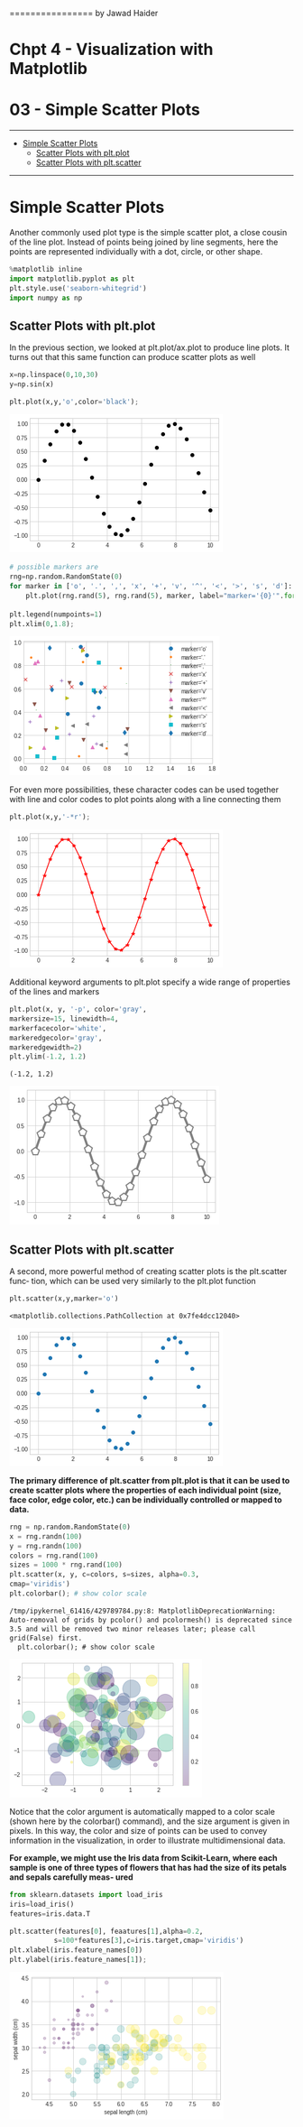 ================
by Jawad Haider

# **Chpt 4 - Visualization with Matplotlib**

# 03 -  Simple Scatter Plots
------------------------------------------------------------------------

- <a href="#simple-scatter-plots" id="toc-simple-scatter-plots">Simple
  Scatter Plots</a>
  - <a href="#scatter-plots-with-plt.plot"
    id="toc-scatter-plots-with-plt.plot">Scatter Plots with plt.plot</a>
  - <a href="#scatter-plots-with-plt.scatter"
    id="toc-scatter-plots-with-plt.scatter">Scatter Plots with
    plt.scatter</a>
------------------------------------------------------------------------

# Simple Scatter Plots

Another commonly used plot type is the simple scatter plot, a close
cousin of the line plot. Instead of points being joined by line
segments, here the points are represented individually with a dot,
circle, or other shape.

``` python
%matplotlib inline
import matplotlib.pyplot as plt
plt.style.use('seaborn-whitegrid')
import numpy as np
```

## Scatter Plots with plt.plot

In the previous section, we looked at plt.plot/ax.plot to produce line
plots. It turns out that this same function can produce scatter plots as
well

``` python
x=np.linspace(0,10,30)
y=np.sin(x)
```

``` python
plt.plot(x,y,'o',color='black');
```

![](03simple%20scatter%20plots_files/figure-gfm/cell-4-output-1.png)

``` python
# possible markers are
rng=np.random.RandomState(0)
for marker in ['o', '.', ',', 'x', '+', 'v', '^', '<', '>', 's', 'd']:
    plt.plot(rng.rand(5), rng.rand(5), marker, label="marker='{0}'".format(marker))

plt.legend(numpoints=1)
plt.xlim(0,1.8);
```

![](03simple%20scatter%20plots_files/figure-gfm/cell-5-output-1.png)

For even more possibilities, these character codes can be used together
with line and color codes to plot points along with a line connecting
them

``` python
plt.plot(x,y,'-*r');
```

![](03simple%20scatter%20plots_files/figure-gfm/cell-6-output-1.png)

Additional keyword arguments to plt.plot specify a wide range of
properties of the lines and markers

``` python
plt.plot(x, y, '-p', color='gray',
markersize=15, linewidth=4,
markerfacecolor='white',
markeredgecolor='gray',
markeredgewidth=2)
plt.ylim(-1.2, 1.2)
```

    (-1.2, 1.2)

![](03simple%20scatter%20plots_files/figure-gfm/cell-7-output-2.png)

## Scatter Plots with plt.scatter

A second, more powerful method of creating scatter plots is the
plt.scatter func‐ tion, which can be used very similarly to the plt.plot
function

``` python
plt.scatter(x,y,marker='o')
```

    <matplotlib.collections.PathCollection at 0x7fe4dcc12040>

![](03simple%20scatter%20plots_files/figure-gfm/cell-8-output-2.png)

**The primary difference of plt.scatter from plt.plot is that it can be
used to create scatter plots where the properties of each individual
point (size, face color, edge color, etc.) can be individually
controlled or mapped to data.**

``` python
rng = np.random.RandomState(0)
x = rng.randn(100)
y = rng.randn(100)
colors = rng.rand(100)
sizes = 1000 * rng.rand(100)
plt.scatter(x, y, c=colors, s=sizes, alpha=0.3,
cmap='viridis')
plt.colorbar(); # show color scale
```

    /tmp/ipykernel_61416/429789784.py:8: MatplotlibDeprecationWarning: Auto-removal of grids by pcolor() and pcolormesh() is deprecated since 3.5 and will be removed two minor releases later; please call grid(False) first.
      plt.colorbar(); # show color scale

![](03simple%20scatter%20plots_files/figure-gfm/cell-9-output-2.png)

Notice that the color argument is automatically mapped to a color scale
(shown here by the colorbar() command), and the size argument is given
in pixels. In this way, the color and size of points can be used to
convey information in the visualization, in order to illustrate
multidimensional data.

**For example, we might use the Iris data from Scikit-Learn, where each
sample is one of three types of flowers that has had the size of its
petals and sepals carefully meas‐ ured**

``` python
from sklearn.datasets import load_iris
iris=load_iris()
features=iris.data.T
```

``` python
plt.scatter(features[0], feaatures[1],alpha=0.2,
           s=100*features[3],c=iris.target,cmap='viridis')
plt.xlabel(iris.feature_names[0])
plt.ylabel(iris.feature_names[1]);
```

![](03simple%20scatter%20plots_files/figure-gfm/cell-11-output-1.png)
